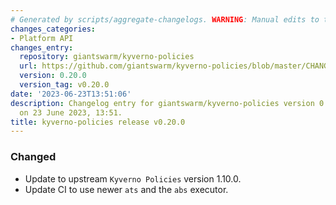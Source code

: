 ```yaml
---
# Generated by scripts/aggregate-changelogs. WARNING: Manual edits to this files will be overwritten.
changes_categories:
- Platform API
changes_entry:
  repository: giantswarm/kyverno-policies
  url: https://github.com/giantswarm/kyverno-policies/blob/master/CHANGELOG.md#0200---2023-06-23
  version: 0.20.0
  version_tag: v0.20.0
date: '2023-06-23T13:51:06'
description: Changelog entry for giantswarm/kyverno-policies version 0.20.0, published
  on 23 June 2023, 13:51.
title: kyverno-policies release v0.20.0
---
```


### Changed
- Update to upstream `Kyverno Policies` version 1.10.0.
- Update CI to use newer `ats` and the `abs` executor.
